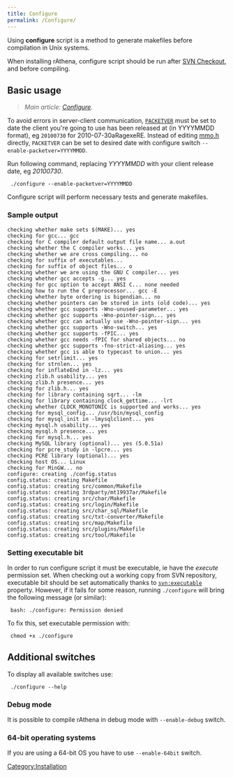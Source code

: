```yaml
---
title: Configure
permalink: /Configure/
---
```


Using **configure** script is a method to generate makefiles before compilation in Unix systems.

When installing rAthena, configure script should be run after [SVN Checkout](SVN_Checkout), and before compiling.

Basic usage
-----------

<onlyinclude><includeonly>

> *Main article: [Configure](Configure).*

</includeonly> To avoid errors in server-client communication, [`PACKETVER`](PACKETVER) must be set to date the client you're going to use has been released at (in YYYYMMDD format), eg `20100730` for 2010-07-30aRagexeRE. Instead of editing [mmo.h](/mmo.h "wikilink") directly, `PACKETVER` can be set to desired date with configure switch `--enable-packetver=YYYYMMDD`.

Run following command, replacing *YYYYMMDD* with your client release date, eg *20100730*.

` ./configure --enable-packetver=YYYYMMDD`

Configure script will perform necessary tests and generate makefiles. </onlyinclude>

### Sample output

    checking whether make sets $(MAKE)... yes
    checking for gcc... gcc
    checking for C compiler default output file name... a.out
    checking whether the C compiler works... yes
    checking whether we are cross compiling... no
    checking for suffix of executables...
    checking for suffix of object files... o
    checking whether we are using the GNU C compiler... yes
    checking whether gcc accepts -g... yes
    checking for gcc option to accept ANSI C... none needed
    checking how to run the C preprocessor... gcc -E
    checking whether byte ordering is bigendian... no
    checking whether pointers can be stored in ints (old code)... yes
    checking whether gcc supports -Wno-unused-parameter... yes
    checking whether gcc supports -Wno-pointer-sign... yes
    checking whether gcc can actually use -Wno-pointer-sign... yes
    checking whether gcc supports -Wno-switch... yes
    checking whether gcc supports -fPIC... yes
    checking whether gcc needs -fPIC for shared objects... no
    checking whether gcc supports -fno-strict-aliasing... yes
    checking whether gcc is able to typecast to union... yes
    checking for setrlimit... yes
    checking for strnlen... yes
    checking for inflateEnd in -lz... yes
    checking zlib.h usability... yes
    checking zlib.h presence... yes
    checking for zlib.h... yes
    checking for library containing sqrt... -lm
    checking for library containing clock_gettime... -lrt
    checking whether CLOCK_MONOTONIC is supported and works... yes
    checking for mysql_config... /usr/bin/mysql_config
    checking for mysql_init in -lmysqlclient... yes
    checking mysql.h usability... yes
    checking mysql.h presence... yes
    checking for mysql.h... yes
    checking MySQL library (optional)... yes (5.0.51a)
    checking for pcre_study in -lpcre... yes
    checking PCRE library (optional)... yes
    checking host OS... Linux
    checking for MinGW... no
    configure: creating ./config.status
    config.status: creating Makefile
    config.status: creating src/common/Makefile
    config.status: creating 3rdparty/mt19937ar/Makefile
    config.status: creating src/char/Makefile
    config.status: creating src/login/Makefile
    config.status: creating src/char_sql/Makefile
    config.status: creating src/txt-converter/Makefile
    config.status: creating src/map/Makefile
    config.status: creating src/plugins/Makefile
    config.status: creating src/tool/Makefile

### Setting executable bit

In order to run configure script it must be executable, ie have the *execute* permission set. When checking out a working copy from SVN repository, executable bit should be set automatically thanks to [`svn:executable`](svn:executable) property. However, if it fails for some reason, running `./configure` will bring the following message (or similar):

` bash: ./configure: Permission denied`

To fix this, set executable permission with:

` chmod +x ./configure`

Additional switches
-------------------

To display all available switches use:

` ./configure --help`

### Debug mode

It is possible to compile rAthena in debug mode with `--enable-debug` switch.

### 64-bit operating systems

If you are using a 64-bit OS you have to use `--enable-64bit` switch.

[Category:Installation](Installation)